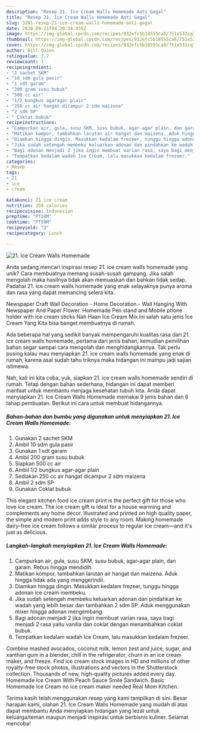 ```yaml
---
description: "Resep 21. Ice Cream Walls Homemade Anti Gagal"
title: "Resep 21. Ice Cream Walls Homemade Anti Gagal"
slug: 3201-resep-21-ice-cream-walls-homemade-anti-gagal
date: 2020-09-21T04:20:34.035Z
image: https://img-global.cpcdn.com/recipes/932efc5b18555ca8/751x532cq70/21-ice-cream-walls-homemade-foto-resep-utama.jpg
thumbnail: https://img-global.cpcdn.com/recipes/932efc5b18555ca8/751x532cq70/21-ice-cream-walls-homemade-foto-resep-utama.jpg
cover: https://img-global.cpcdn.com/recipes/932efc5b18555ca8/751x532cq70/21-ice-cream-walls-homemade-foto-resep-utama.jpg
author: Bill Quinn
ratingvalue: 3.7
reviewcount: 3
recipeingredient:
- "2 sachet SKM"
- "10 sdm gula pasir"
- "1 sdt garam"
- "200 gram susu bubuk"
- "500 cc air"
- "1/2 bungkus agaragar plain"
- "250 cc air hangat dicampur 2 sdm maizena"
- "2 sdm SP"
- " Coklat bubuk"
recipeinstructions:
- "Campurkan air, gula, susu SKM, susu bubuk, agar-agar plain, dan garam. Rebus hingga mendidih."
- "Matikan kompor, tambahkan larutan air hangat dan maizena. Aduk hingga tidak ada yang menggerindil."
- "Diamkan hingga dingin. Masukkan kedalam frezeer, tunggu hingga adonan ice cream membeku."
- "Jika sudah setengah membeku keluarkan adonan dan pindahkan ke wadah yang lebih besar dan tambahkan 2 sdm SP. Aduk menggunakan mixer hingga adonan mengembang."
- "Bagi adonan menjadi 2 jika ingin membuat varian rasa, saya bagi menjadi 2 rasa yaitu vanilla dan coklat dengan menambahkan coklat bubuk."
- "Tempatkan kedalam wadah Ice Cream, lalu masukkan kedalam frezeer."
categories:
- Resep
tags:
- 21
- ice
- cream

katakunci: 21 ice cream 
nutrition: 259 calories
recipecuisine: Indonesian
preptime: "PT24M"
cooktime: "PT59M"
recipeyield: "3"
recipecategory: Lunch

---
```



![21. Ice Cream Walls Homemade](https://img-global.cpcdn.com/recipes/932efc5b18555ca8/751x532cq70/21-ice-cream-walls-homemade-foto-resep-utama.jpg)

Anda sedang mencari inspirasi resep 21. ice cream walls homemade yang unik? Cara membuatnya memang susah-susah gampang. Jika salah mengolah maka hasilnya tidak akan memuaskan dan bahkan tidak sedap. Padahal 21. ice cream walls homemade yang enak selayaknya punya aroma dan rasa yang dapat memancing selera kita.

Newspaper Craft Wall Decoration - Home Decoration - Wall Hanging With Newspaper And Paper Flower. Homemade Pen stand and Mobile phone holder with ice cream sticks Nah Haan Ice Cream Mix ini salah satu jenis Ice Cream Yang Kita bisa banget membuatnya di rumah.

Ada beberapa hal yang sedikit banyak mempengaruhi kualitas rasa dari 21. ice cream walls homemade, pertama dari jenis bahan, kemudian pemilihan bahan segar sampai cara mengolah dan menghidangkannya. Tak perlu pusing kalau mau menyiapkan 21. ice cream walls homemade yang enak di rumah, karena asal sudah tahu triknya maka hidangan ini mampu jadi sajian istimewa.


Nah, kali ini kita coba, yuk, siapkan 21. ice cream walls homemade sendiri di rumah. Tetap dengan bahan sederhana, hidangan ini dapat memberi manfaat untuk membantu menjaga kesehatan tubuh kita. Anda dapat menyiapkan 21. Ice Cream Walls Homemade memakai 9 jenis bahan dan 6 tahap pembuatan. Berikut ini cara untuk membuat hidangannya.

<!--inarticleads1-->

##### Bahan-bahan dan bumbu yang digunakan untuk menyiapkan 21. Ice Cream Walls Homemade:

1. Gunakan 2 sachet SKM
1. Ambil 10 sdm gula pasir
1. Gunakan 1 sdt garam
1. Ambil 200 gram susu bubuk
1. Siapkan 500 cc air
1. Ambil 1/2 bungkus agar-agar plain
1. Sediakan 250 cc air hangat dicampur 2 sdm maizena
1. Ambil 2 sdm SP
1. Gunakan  Coklat bubuk


This elegant kitchen food ice cream print is the perfect gift for those who love ice cream. The ice cream gift is ideal for a house warming and complements any home decor. Illustrated and printed on high quality paper, the simple and modern print adds style to any room. Making homemade dairy-free ice cream follows a similar process to regular ice cream—and it&#39;s just as delicious. 

<!--inarticleads2-->

##### Langkah-langkah menyiapkan 21. Ice Cream Walls Homemade:

1. Campurkan air, gula, susu SKM, susu bubuk, agar-agar plain, dan garam. Rebus hingga mendidih.
1. Matikan kompor, tambahkan larutan air hangat dan maizena. Aduk hingga tidak ada yang menggerindil.
1. Diamkan hingga dingin. Masukkan kedalam frezeer, tunggu hingga adonan ice cream membeku.
1. Jika sudah setengah membeku keluarkan adonan dan pindahkan ke wadah yang lebih besar dan tambahkan 2 sdm SP. Aduk menggunakan mixer hingga adonan mengembang.
1. Bagi adonan menjadi 2 jika ingin membuat varian rasa, saya bagi menjadi 2 rasa yaitu vanilla dan coklat dengan menambahkan coklat bubuk.
1. Tempatkan kedalam wadah Ice Cream, lalu masukkan kedalam frezeer.


Combine mashed avocados, coconut milk, lemon zest and juice, sugar, and xanthan gum in a blender, chill in the refrigerator, churn in an ice cream maker, and freeze. Find ice cream stock images in HD and millions of other royalty-free stock photos, illustrations and vectors in the Shutterstock collection. Thousands of new, high-quality pictures added every day. Homemade Ice Cream With Peach Sauce Smile Sandwich. Basic Homemade Ice Cream no ice cream maker needed Real Mom Kitchen. 

Terima kasih telah menggunakan resep yang kami tampilkan di sini. Besar harapan kami, olahan 21. Ice Cream Walls Homemade yang mudah di atas dapat membantu Anda menyiapkan hidangan yang lezat untuk keluarga/teman maupun menjadi inspirasi untuk berbisnis kuliner. Selamat mencoba!
